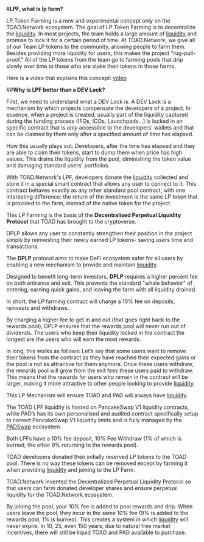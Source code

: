 #**LPF, what is lp farm?**

LP Token Farming is a new and experimental concept only on the TOAD.Network ecosystem. The goal of LP Token Farming is to decentralize the [liquidity](liquidity.md). In most projects, the team holds a large amount of [liquidity](liquidity.md) and promise to lock it for a certain period of time. At TOAD.Network, we give all of our Team LP tokens to the community, allowing people to farm them. Besides providing more liquidity for users, this makes the project "rug-pull-proof." All of the LP tokens from the team go to farming pools that drip slowly over time to those who are stake their tokens in those farms.

Here is a video that explains this concept: [video](https://www.youtube.com/watch?v=IAMNJRaDaLk)

##**Why is LPF better than a DEV Lock?**

First, we need to understand what a DEV Lock is. A DEV Lock is a mechanism by which projects compensate the developers of a project. In essence, when a project is created, usually part of the liquidity captured during the funding process (IFOs, ICOs, Launchpads…) is locked in an specific contract that is _only_ accessible to the developers' wallets and that can be claimed by them only after a specified amount of time has elapsed.

How this usually plays out: Developers, after the time has elapsed and they are able to claim their tokens, start to dump them when price has high values. This drains the liquidity from the pool, diminishing the token value and damaging standard users' portfolios.

With TOAD.Network's LPF, developers donate the [liquidity](liquidity.md) collected and store it in a special smart contract that allows any user to connect to it. This contract behaves exactly as any other standard pool contract, with one interesting difference: the return of the investment is the same LP token that is provided to the farm, instead of the native token for the project.

This LP Farming is the basis of the **Decentralised Perpetual Liquidity Protocol** that TOAD has brought to the cryptoverse.

DPLP allows any user to constantly strengthen their position in the project simply by reinvesting their newly earned LP tokens- saving users time and transactions.

The **DPLP** protocol aims to make DeFi ecosystem safer for all users by enabling a new mechanism to provide and maintain [liquidity](liquidity.md).

Designed to benefit long-term investors, **DPLP** requires a higher percent fee on both entrance and exit. This prevents the standard "whale behavior" of entering, earning quick gains, and leaving the farm with all liquidity drained.

In short, the LP farming contract will charge a 10% fee on deposits, reinvests and withdraws.

By charging a higher fee to get in and out (that goes right back to the rewards pool), DPLP ensures that the rewards pool will never run out of dividends.
The users who keep their liquidity locked in the contract the longest are the users who will earn the most rewards.

In long, this works as follows:
Let’s say that some users want to remove their tokens from the contract as they have reached their expected gains or the pool is not as attractive for them anymore. Once these users withdraw, the rewards pool will grow from the exit fees these users paid to withdraw. This means that the rewards for users who remain in the contract will be larger, making it more attractive to other people looking to provide [liquidity](liquidity.md).

This LP Mechanism will ensure TOAD and PAD will always have [liquidity](liquidity.md).

The TOAD LPF liquidity is hosted on PancakeSwap V1 liquidity contracts, while PAD’s has its own personalised and audited contract specifically setup to correct PancakeSwap V1 liquidity limits and is fully managed by the [PADSwap](padswap.md) ecosystem.

Both LPFs have a 10% fee deposit, 10% Fee Withdraw (1% of which is burned, the other 9% returning to the rewards pool).

TOAD developers donated their initially reserved LP tokens to the TOAD pool. There is no way these tokens can be removed except by farming it when providing [liquidity](liquidity.md) and joining to the LP Farm.

TOAD.Network invented the Decentralized Perpetual Liquidity Protocol so that users can farm donated developer shares and ensure perpetual liquidity for the TOAD.Network ecosystem.

By joining the pool, your 10% fee is added to pool rewards and drip. When users leave the pool, they incur in the same 10% fee (9% is added to the rewards pool, 1% is burned). This creates a system in which [liquidity](liquidity.md) will never expire. In 10, 25, even 150 years, due to natural free market incentives, there will still be liquid TOAD and PAD available to purchase.
